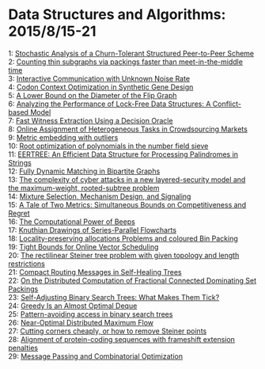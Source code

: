 # Data Structures and Algorithms: 2015/8/15-21  
1: [Stochastic Analysis of a Churn-Tolerant Structured Peer-to-Peer Scheme](https://doi.org/10.48550/arXiv.1011.3182)  
2: [Counting thin subgraphs via packings faster than meet-in-the-middle time](https://doi.org/10.48550/arXiv.1306.4111)  
3: [Interactive Communication with Unknown Noise Rate](https://doi.org/10.48550/arXiv.1504.06316)  
4: [Codon Context Optimization in Synthetic Gene Design](https://doi.org/10.48550/arXiv.1508.03428)  
5: [A Lower Bound on the Diameter of the Flip Graph](https://doi.org/10.48550/arXiv.1508.03473)  
6: [Analyzing the Performance of Lock-Free Data Structures: A Conflict-based  Model](https://doi.org/10.48550/arXiv.1508.03566)  
7: [Fast Witness Extraction Using a Decision Oracle](https://doi.org/10.48550/arXiv.1508.03572)  
8: [Online Assignment of Heterogeneous Tasks in Crowdsourcing Markets](https://doi.org/10.48550/arXiv.1508.03593)  
9: [Metric embedding with outliers](https://doi.org/10.48550/arXiv.1508.03600)  
10: [Root optimization of polynomials in the number field sieve](https://doi.org/10.48550/arXiv.1212.1958)  
11: [EERTREE: An Efficient Data Structure for Processing Palindromes in  Strings](https://doi.org/10.48550/arXiv.1506.04862)  
12: [Fully Dynamic Matching in Bipartite Graphs](https://doi.org/10.48550/arXiv.1506.07076)  
13: [The complexity of cyber attacks in a new layered-security model and the  maximum-weight, rooted-subtree problem](https://doi.org/10.48550/arXiv.1508.03657)  
14: [Mixture Selection, Mechanism Design, and Signaling](https://doi.org/10.48550/arXiv.1508.03679)  
15: [A Tale of Two Metrics: Simultaneous Bounds on Competitiveness and Regret](https://doi.org/10.48550/arXiv.1508.03769)  
16: [The Computational Power of Beeps](https://doi.org/10.48550/arXiv.1508.03859)  
17: [Knuthian Drawings of Series-Parallel Flowcharts](https://doi.org/10.48550/arXiv.1508.03931)  
18: [Locality-preserving allocations Problems and coloured Bin Packing](https://doi.org/10.48550/arXiv.1508.03992)  
19: [Tight Bounds for Online Vector Scheduling](https://doi.org/10.48550/arXiv.1411.3887)  
20: [The rectilinear Steiner tree problem with given topology and length  restrictions](https://doi.org/10.48550/arXiv.1412.5010)  
21: [Compact Routing Messages in Self-Healing Trees](https://doi.org/10.48550/arXiv.1508.04234)  
22: [On the Distributed Computation of Fractional Connected Dominating Set  Packings](https://doi.org/10.48550/arXiv.1508.04278)  
23: [Self-Adjusting Binary Search Trees: What Makes Them Tick?](https://doi.org/10.48550/arXiv.1503.03105)  
24: [Greedy Is an Almost Optimal Deque](https://doi.org/10.48550/arXiv.1506.08319)  
25: [Pattern-avoiding access in binary search trees](https://doi.org/10.48550/arXiv.1507.06953)  
26: [Near-Optimal Distributed Maximum Flow](https://doi.org/10.48550/arXiv.1508.04747)  
27: [Cutting corners cheaply, or how to remove Steiner points](https://doi.org/10.48550/arXiv.1304.1449)  
28: [Alignment of protein-coding sequences with frameshift extension  penalties](https://doi.org/10.48550/arXiv.1508.04783)  
29: [Message Passing and Combinatorial Optimization](https://doi.org/10.48550/arXiv.1508.05013)  
